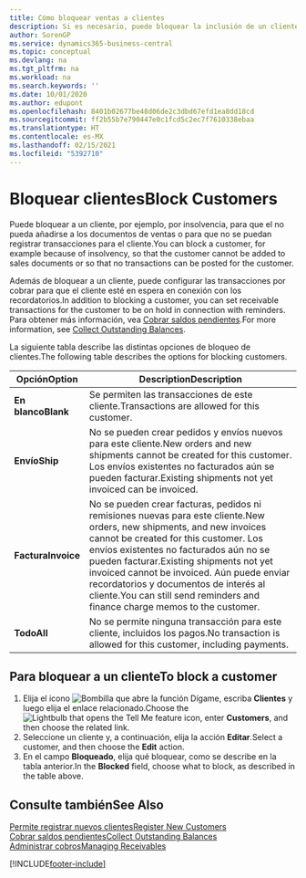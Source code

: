 ```yaml
---
title: Cómo bloquear ventas a clientes
description: Si es necesario, puede bloquear la inclusión de un cliente en documentos de ventas y otras transacciones de ventas.
author: SorenGP
ms.service: dynamics365-business-central
ms.topic: conceptual
ms.devlang: na
ms.tgt_pltfrm: na
ms.workload: na
ms.search.keywords: ''
ms.date: 10/01/2020
ms.author: edupont
ms.openlocfilehash: 8401b02677be48d06de2c3dbd67efd1ea8dd18cd
ms.sourcegitcommit: ff2b55b7e790447e0c1fcd5c2ec7f7610338ebaa
ms.translationtype: HT
ms.contentlocale: es-MX
ms.lasthandoff: 02/15/2021
ms.locfileid: "5392710"
---
```

# <a name="block-customers"></a><span data-ttu-id="9c1de-103">Bloquear clientes</span><span class="sxs-lookup"><span data-stu-id="9c1de-103">Block Customers</span></span>
<span data-ttu-id="9c1de-104">Puede bloquear a un cliente, por ejemplo, por insolvencia, para que el no pueda añadirse a los documentos de ventas o para que no se puedan registrar transacciones para el cliente.</span><span class="sxs-lookup"><span data-stu-id="9c1de-104">You can block a customer, for example because of insolvency, so that the customer cannot be added to sales documents or so that no transactions can be posted for the customer.</span></span>

<span data-ttu-id="9c1de-105">Además de bloquear a un cliente, puede configurar las transacciones por cobrar para que el cliente esté en espera en conexión con los recordatorios.</span><span class="sxs-lookup"><span data-stu-id="9c1de-105">In addition to blocking a customer, you can set receivable transactions for the customer to be on hold in connection with reminders.</span></span> <span data-ttu-id="9c1de-106">Para obtener más información, vea [Cobrar saldos pendientes](receivables-collect-outstanding-balances.md).</span><span class="sxs-lookup"><span data-stu-id="9c1de-106">For more information, see [Collect Outstanding Balances](receivables-collect-outstanding-balances.md).</span></span>   

<span data-ttu-id="9c1de-107">La siguiente tabla describe las distintas opciones de bloqueo de clientes.</span><span class="sxs-lookup"><span data-stu-id="9c1de-107">The following table describes the options for blocking customers.</span></span>  

|<span data-ttu-id="9c1de-108">Opción</span><span class="sxs-lookup"><span data-stu-id="9c1de-108">Option</span></span>|<span data-ttu-id="9c1de-109">Description</span><span class="sxs-lookup"><span data-stu-id="9c1de-109">Description</span></span>|  
|--------------------|------------|  
|<span data-ttu-id="9c1de-110">**En blanco**</span><span class="sxs-lookup"><span data-stu-id="9c1de-110">**Blank**</span></span>|<span data-ttu-id="9c1de-111">Se permiten las transacciones de este cliente.</span><span class="sxs-lookup"><span data-stu-id="9c1de-111">Transactions are allowed for this customer.</span></span>|
|<span data-ttu-id="9c1de-112">**Envío**</span><span class="sxs-lookup"><span data-stu-id="9c1de-112">**Ship**</span></span>|<span data-ttu-id="9c1de-113">No se pueden crear pedidos y envíos nuevos para este cliente.</span><span class="sxs-lookup"><span data-stu-id="9c1de-113">New orders and new shipments cannot be created for this customer.</span></span> <span data-ttu-id="9c1de-114">Los envíos existentes no facturados aún se pueden facturar.</span><span class="sxs-lookup"><span data-stu-id="9c1de-114">Existing shipments not yet invoiced can be invoiced.</span></span>|  
|<span data-ttu-id="9c1de-115">**Factura**</span><span class="sxs-lookup"><span data-stu-id="9c1de-115">**Invoice**</span></span>|<span data-ttu-id="9c1de-116">No se pueden crear facturas, pedidos ni remisiones nuevas para este cliente.</span><span class="sxs-lookup"><span data-stu-id="9c1de-116">New orders, new shipments, and new invoices cannot be created for this customer.</span></span> <span data-ttu-id="9c1de-117">Los envíos existentes no facturados aún no se pueden facturar.</span><span class="sxs-lookup"><span data-stu-id="9c1de-117">Existing shipments not yet invoiced cannot be invoiced.</span></span> <span data-ttu-id="9c1de-118">Aún puede enviar recordatorios y documentos de interés al cliente.</span><span class="sxs-lookup"><span data-stu-id="9c1de-118">You can still send reminders and finance charge memos to the customer.</span></span>|  
|<span data-ttu-id="9c1de-119">**Todo**</span><span class="sxs-lookup"><span data-stu-id="9c1de-119">**All**</span></span>|<span data-ttu-id="9c1de-120">No se permite ninguna transacción para este cliente, incluidos los pagos.</span><span class="sxs-lookup"><span data-stu-id="9c1de-120">No transaction is allowed for this customer, including payments.</span></span>|  

## <a name="to-block-a-customer"></a><span data-ttu-id="9c1de-121">Para bloquear a un cliente</span><span class="sxs-lookup"><span data-stu-id="9c1de-121">To block a customer</span></span>  
1. <span data-ttu-id="9c1de-122">Elija el icono ![Bombilla que abre la función Dígame](media/ui-search/search_small.png "Dígame qué desea hacer"), escriba **Clientes** y luego elija el enlace relacionado.</span><span class="sxs-lookup"><span data-stu-id="9c1de-122">Choose the ![Lightbulb that opens the Tell Me feature](media/ui-search/search_small.png "Tell me what you want to do") icon, enter **Customers**, and then choose the related link.</span></span>
2. <span data-ttu-id="9c1de-123">Seleccione un cliente y, a continuación, elija la acción **Editar**.</span><span class="sxs-lookup"><span data-stu-id="9c1de-123">Select a customer, and then choose the **Edit** action.</span></span>
3. <span data-ttu-id="9c1de-124">En el campo **Bloqueado**, elija qué bloquear, como se describe en la tabla anterior.</span><span class="sxs-lookup"><span data-stu-id="9c1de-124">In the **Blocked** field, choose what to block, as described in the table above.</span></span>

## <a name="see-also"></a><span data-ttu-id="9c1de-125">Consulte también</span><span class="sxs-lookup"><span data-stu-id="9c1de-125">See Also</span></span>  
[<span data-ttu-id="9c1de-126">Permite registrar nuevos clientes</span><span class="sxs-lookup"><span data-stu-id="9c1de-126">Register New Customers</span></span>](sales-how-register-new-customers.md)  
[<span data-ttu-id="9c1de-127">Cobrar saldos pendientes</span><span class="sxs-lookup"><span data-stu-id="9c1de-127">Collect Outstanding Balances</span></span>](receivables-collect-outstanding-balances.md)  
[<span data-ttu-id="9c1de-128">Administrar cobros</span><span class="sxs-lookup"><span data-stu-id="9c1de-128">Managing Receivables</span></span>](receivables-manage-receivables.md)  


[!INCLUDE[footer-include](includes/footer-banner.md)]
